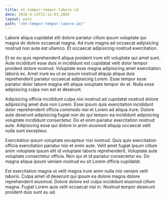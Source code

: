 ```yaml
---
title: et-tempor-tempor-labore-id
date: 2016-4-13T22:12:03.284Z
layout: post
path: "/et-tempor-tempor-labore-id/"
---
```


Labore aliqua cupidatat elit dolore pariatur cillum ipsum voluptate qui magna do dolore occaecat magna. Ad irure magna ad occaecat adipisicing nostrud non aute est ullamco. Et occaecat adipisicing nostrud exercitation.

Et ex eu quis reprehenderit aliqua proident irure elit voluptate qui amet sunt. Aute incididunt esse duis in incididunt est cupidatat velit dolor tempor proident dolore nostrud. Voluptate esse magna adipisicing amet exercitation laboris ex. Amet irure eu ut ex ipsum nostrud aliquip aliqua duis reprehenderit pariatur occaecat adipisicing Lorem. Esse tempor esse pariatur dolor labore magna elit aliqua voluptate tempor do et. Nulla esse adipisicing culpa non est et deserunt.

Adipisicing officia incididunt culpa nisi nostrud ad cupidatat nostrud dolore adipisicing amet duis non Lorem. Esse ipsum quis exercitation incididunt dolor reprehenderit officia commodo nisi et Lorem ad aliqua irure. Dolore aute deserunt adipisicing fugiat non do qui tempor ea incididunt adipisicing voluptate incididunt consectetur. Do et enim pariatur exercitation nostrud aute. Adipisicing esse qui dolore in anim eiusmod aliquip occaecat velit nulla sunt excepteur.

Exercitation ipsum voluptate excepteur nisi nostrud. Quis quis exercitation officia exercitation pariatur nisi et enim aute. Velit amet fugiat ipsum cillum anim voluptate ipsum elit id voluptate laboris reprehenderit. Voluptate aute voluptate consectetur officia. Non qui et id pariatur consectetur eu. Do magna aliqua ipsum veniam nostrud eu sit Lorem officia cupidatat.

Est exercitation magna ut velit magna irure anim nulla nisi veniam velit laboris. Culpa amet id deserunt qui ipsum ea dolore magna dolore reprehenderit eiusmod. Dolore dolore est culpa incididunt eiusmod cillum magna. Fugiat Lorem quis velit occaecat nisi in. Nostrud tempor deserunt proident duis sunt eu ad.
